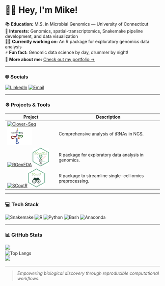 # 👋🏻 Hey, I'm Mike!

📚 **Education:** M.S. in Microbial Genomics — University of Connecticut  
🧬 **Interests:** Genomics, spatial-transcriptomics, Snakemake pipeline development, and data visualization  
✍🏻 **Currently working on:** An R package for exploratory genomics data analysis  
⚡ **Fun fact:** Genomic data science by day, drummer by night!  
📄 **More about me:** [Check out my portfolio →](https://mikemartinez99.github.io/Personal_Website/)  

---

### 🌐 Socials
[![LinkedIn](https://img.shields.io/badge/LinkedIn-%230077B5.svg?style=for-the-badge&logo=linkedin&logoColor=white)](https://linkedin.com/in/Michael-martinez99)
[![Email](https://img.shields.io/badge/Email-D14836?style=for-the-badge&logo=gmail&logoColor=white)](mailto:mike.j.martinez99@gmail.com)

---

### ⚙️ Projects & Tools

| Project | Description |  
|----------|--------------|  
| [![Clover-Seq](https://img.shields.io/badge/Clover--Seq-00A36C?style=for-the-badge&logo=github&logoColor=white)](https://github.com/mikemartinez99/clover-seq) <img src="https://github.com/mikemartinez99/clover-Seq/blob/main/img/CloverSeq_Logo.png" height="60"/> | Comprehensive analysis of tRNAs in NGS. |
| [![RGenEDA](https://img.shields.io/badge/RGenEDA-6C63FF?style=for-the-badge&logo=github&logoColor=white)](https://github.com/mikemartinez99/RGenEDA) <img src="https://github.com/mikemartinez99/RGenEDA/blob/main/img/RGenEDA_HexLogo.png" height="60"/> | R package for exploratory data analysis in genomics. |
| [![SCoutR](https://img.shields.io/badge/SCoutR-333333?style=for-the-badge&logo=snakemake&logoColor=white)](https://github.com/Dartmouth-Data-Analytics-Core/GDSC-MGX-Pipeline) <img src="https://github.com/mikemartinez99/scoutR/blob/main/img/SCoutR_HexLogo.png" height="60"/> | R package to streamline single-cell omics preprocessing. |

---

### 💻 Tech Stack

![Snakemake](https://img.shields.io/badge/Snakemake-red?style=for-the-badge&logo=snakemake&logoColor=white)
![R](https://img.shields.io/badge/R-%23276DC3.svg?style=for-the-badge&logo=r&logoColor=white)
![Python](https://img.shields.io/badge/Python-3670A0?style=for-the-badge&logo=python&logoColor=ffdd54)
![Bash](https://img.shields.io/badge/Bash-121011?style=for-the-badge&logo=gnu-bash&logoColor=white)
![Anaconda](https://img.shields.io/badge/Anaconda-44A833?style=for-the-badge&logo=anaconda&logoColor=white)

---

### 📊 GitHub Stats

![](https://nirzak-streak-stats.vercel.app/?user=mikemartinez99&theme=gruvbox&hide_border=false)  
![Top Langs](https://github-readme-stats.vercel.app/api/top-langs/?username=mikemartinez99&layout=compact&theme=gruvbox)  
[![](https://visitcount.itsvg.in/api?id=mikemartinez99&icon=0&color=0)](https://visitcount.itsvg.in)

---

> *Empowering biological discovery through reproducible computational workflows.*
